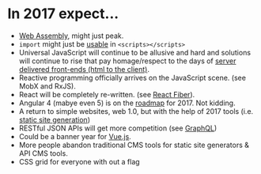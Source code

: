 # In 2017 expect...

* [Web Assembly](http://webassembly.org/), might just peak.
* `import` might just be [usable](https://github.com/tc39/proposal-dynamic-import#example) in `<scripts></scripts>`
* Universal JavaScript will continue to be allusive and hard and solutions will continue to rise that pay homage/respect to the days of [server delivered front-ends (html to the client)](https://github.com/zeit/next.js).
* Reactive programming officially arrives on the JavaScript scene. (see MobX and RxJS).
* React will be completely re-written. (see [React Fiber](https://github.com/acdlite/react-fiber-architecture)).
* Angular 4 (mabye even 5) is on the [roadmap](https://www.youtube.com/watch?v=aJIMoLgqU_o&feature=youtu.be&t=6m12s) for 2017. Not kidding.
* A return to simple websites, web 1.0, but with the help of 2017 tools (i.e. [static site generation](https://github.com/vigetlabs/gulp-starter/tree/blendid))
* RESTful JSON APIs will get more competition (see [GraphQL](http://graphql.org/))
* Could be a banner year for [Vue.js](https://vuejs.org/).
* More people abandon traditional CMS tools for static site generators & API CMS tools.
* CSS grid for everyone with out a flag
